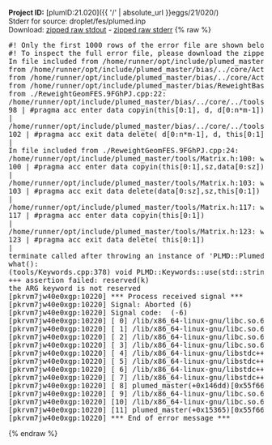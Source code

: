 **Project ID:** [plumID:21.020]({{ '/' | absolute_url }}eggs/21/020/)  
Stderr for source:  droplet/fes/plumed.inp   
Download: [zipped raw stdout](plumed.inp.plumed_master.stdout.txt.zip) - [zipped raw stderr](plumed.inp.plumed_master.stderr.txt.zip) 
{% raw %}
<pre>
#! Only the first 1000 rows of the error file are shown below
#! To inspect the full error file, please download the zipped raw stderr file above
In file included from /home/runner/opt/include/plumed_master/bias/../core/../tools/Tools.h:27,
from /home/runner/opt/include/plumed_master/bias/../core/Action.h:28,
from /home/runner/opt/include/plumed_master/bias/../core/ActionWithValue.h:25,
from /home/runner/opt/include/plumed_master/bias/ReweightBase.h:25,
from ./ReweightGeomFES.9FGhPJ.cpp:22:
/home/runner/opt/include/plumed_master/bias/../core/../tools/Tensor.h:98: warning: ignoring ‘#pragma acc enter’ [-Wunknown-pragmas]
98 | #pragma acc enter data copyin(this[0:1], d, d[0:n*m-1])
|
/home/runner/opt/include/plumed_master/bias/../core/../tools/Tensor.h:102: warning: ignoring ‘#pragma acc exit’ [-Wunknown-pragmas]
102 | #pragma acc exit data delete( d[0:n*m-1], d, this[0:1])
|
In file included from ./ReweightGeomFES.9FGhPJ.cpp:24:
/home/runner/opt/include/plumed_master/tools/Matrix.h:100: warning: ignoring ‘#pragma acc enter’ [-Wunknown-pragmas]
100 | #pragma acc enter data copyin(this[0:1],sz,data[0:sz])
|
/home/runner/opt/include/plumed_master/tools/Matrix.h:103: warning: ignoring ‘#pragma acc exit’ [-Wunknown-pragmas]
103 | #pragma acc exit data delete(data[0:sz],sz,this[0:1])
|
/home/runner/opt/include/plumed_master/tools/Matrix.h:117: warning: ignoring ‘#pragma acc enter’ [-Wunknown-pragmas]
117 | #pragma acc enter data copyin(this[0:1])
|
/home/runner/opt/include/plumed_master/tools/Matrix.h:123: warning: ignoring ‘#pragma acc exit’ [-Wunknown-pragmas]
123 | #pragma acc exit data delete( this[0:1])
|
terminate called after throwing an instance of 'PLMD::Plumed::ExceptionError'
what():
(tools/Keywords.cpp:378) void PLMD::Keywords::use(std::string_view)
+++ assertion failed: reserved(k)
the ARG keyword is not reserved
[pkrvm7jw40e0xgp:10220] *** Process received signal ***
[pkrvm7jw40e0xgp:10220] Signal: Aborted (6)
[pkrvm7jw40e0xgp:10220] Signal code:  (-6)
[pkrvm7jw40e0xgp:10220] [ 0] /lib/x86_64-linux-gnu/libc.so.6(+0x45330)[0x7f0608045330]
[pkrvm7jw40e0xgp:10220] [ 1] /lib/x86_64-linux-gnu/libc.so.6(pthread_kill+0x11c)[0x7f060809eb2c]
[pkrvm7jw40e0xgp:10220] [ 2] /lib/x86_64-linux-gnu/libc.so.6(gsignal+0x1e)[0x7f060804527e]
[pkrvm7jw40e0xgp:10220] [ 3] /lib/x86_64-linux-gnu/libc.so.6(abort+0xdf)[0x7f06080288ff]
[pkrvm7jw40e0xgp:10220] [ 4] /lib/x86_64-linux-gnu/libstdc++.so.6(+0xa5ff5)[0x7f06084a5ff5]
[pkrvm7jw40e0xgp:10220] [ 5] /lib/x86_64-linux-gnu/libstdc++.so.6(+0xbb0da)[0x7f06084bb0da]
[pkrvm7jw40e0xgp:10220] [ 6] /lib/x86_64-linux-gnu/libstdc++.so.6(_ZSt10unexpectedv+0x0)[0x7f06084a5a55]
[pkrvm7jw40e0xgp:10220] [ 7] /lib/x86_64-linux-gnu/libstdc++.so.6(+0xa5a6f)[0x7f06084a5a6f]
[pkrvm7jw40e0xgp:10220] [ 8] plumed_master(+0x146dd)[0x55f6662e36dd]
[pkrvm7jw40e0xgp:10220] [ 9] /lib/x86_64-linux-gnu/libc.so.6(+0x2a1ca)[0x7f060802a1ca]
[pkrvm7jw40e0xgp:10220] [10] /lib/x86_64-linux-gnu/libc.so.6(__libc_start_main+0x8b)[0x7f060802a28b]
[pkrvm7jw40e0xgp:10220] [11] plumed_master(+0x15365)[0x55f6662e4365]
[pkrvm7jw40e0xgp:10220] *** End of error message ***
</pre>
{% endraw %}
